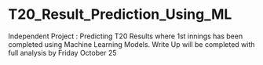 # T20_Result_Prediction_Using_ML
Independent Project : Predicting T20 Results where 1st innings has been completed using Machine Learning Models.
Write Up will be completed with full analysis by Friday October 25
